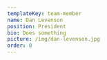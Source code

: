 ```yaml
---
templateKey: team-member
name: Dan Levenson
position: President
bio: Does something
picture: /img/dan-levenson.jpg
order: 0
---
```


